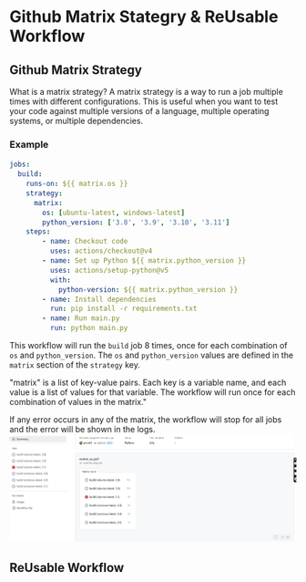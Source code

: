 # Github Matrix Stategry & ReUsable Workflow

## Github Matrix Strategy
What is a matrix strategy? A matrix strategy is a way to run a job multiple times with different configurations. This is useful when you want to test your code against multiple versions of a language, multiple operating systems, or multiple dependencies.

### Example
```yaml
jobs:
  build:
    runs-on: ${{ matrix.os }}
    strategy:
      matrix:
        os: [ubuntu-latest, windows-latest]
        python_version: ['3.8', '3.9', '3.10', '3.11']
    steps:
        - name: Checkout code
          uses: actions/checkout@v4
        - name: Set up Python ${{ matrix.python_version }}
          uses: actions/setup-python@v5
          with:
            python-version: ${{ matrix.python_version }}
        - name: Install dependencies
          run: pip install -r requirements.txt
        - name: Run main.py
          run: python main.py
```
This workflow will run the `build` job 8 times, once for each combination of `os` and `python_version`. The `os` and `python_version` values are defined in the `matrix` section of the `strategy` key.

"matrix" is a list of key-value pairs. Each key is a variable name, and each value is a list of values for that variable. The workflow will run once for each combination of values in the matrix."

If any error occurs in any of the matrix, the workflow will stop  for all jobs and the error will be shown in the logs.
![Error](data/error.png "error")

## ReUsable Workflow 